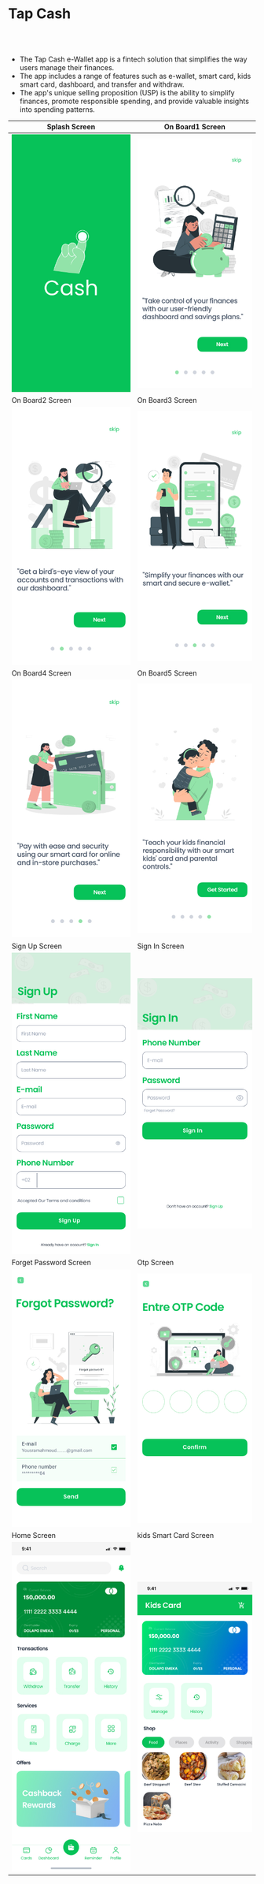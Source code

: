# Tap Cash 
<br><br>
- The Tap Cash e-Wallet app is a fintech solution that 
simplifies the way users manage their finances.
- The app includes a range of features such as e-wallet, smart 
card, kids smart card, dashboard, and transfer and 
withdraw.
- The app's unique selling proposition (USP) is 
the ability to simplify finances, promote responsible 
spending, and provide valuable insights into spending 
patterns.

| Splash Screen | On Board1 Screen                       |
|------|-------------------------------------------|
|<img src="assets/SplashScreen.jpg" width="400">| <img src="assets/onBoard1.jpg" width="400"> |
| On Board2 Screen  | On Board3 Screen                       |
| <img src="assets/onBoard2.jpg" width="400"> | <img src="assets/onBoard3.jpg" width="400"> |
| On Board4 Screen  | On Board5 Screen                       |
| <img src="assets/onBoard4.jpg" width="400"> | <img src="assets/onBoard5.jpg" width="400"> |
| Sign Up Screen  | Sign In Screen                       |
| <img src="assets/signUp.jpg" width="400"> | <img src="assets/SignIn.jpg" width="400"> |
| Forget Password Screen  | Otp Screen                       |
| <img src="assets/forgetPassword.jpg" width="400"> | <img src="assets/otp.jpg" width="400"> |
| Home Screen  | kids Smart Card Screen                       |
| <img src="assets/Home.jpg" width="400"> | <img src="assets/kidsSmartCard.jpg" width="400"> |

